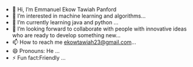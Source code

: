 - 👋 Hi, I’m Emmanuel Ekow Tawiah Panford
- 👀 I’m interested in machine learning and algorithms...
- 🌱 I’m currently learning java and python ...
- 💞️ I’m looking forward to collaborate with people with innovative ideas who are ready to develop something new...
- 📫 How to reach me  ekowtawiah23@gmail.com...
- 😄 Pronouns: He ...
- ⚡ Fun fact:Friendly ...

<!---
ekowtawiah23/ekowtawiah23 is a ✨ special ✨ repository because its `README.md` (this file) appears on your GitHub profile.
You can click the Preview link to take a look at your changes.
--->

